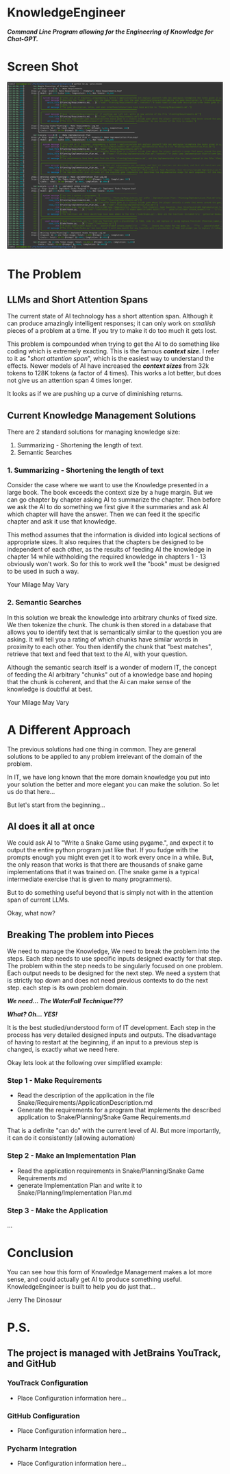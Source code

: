 # KnowledgeEngineer

***Command Line Program allowing for the Engineering of Knowledge for Chat-GPT.***

#  Screen Shot

![screen_shot.png](screen_shot.png)

# The Problem
## LLMs and Short Attention Spans

The current state of AI technology has a short attention span.  Although it can produce amazingly intelligent responses; it can only work on *smallish* pieces of a problem at a time. If you try to make it do too much it gets lost.

This problem is compounded when trying to get the AI to do something like coding which is extremely exacting. This is the famous ***context size***.  I refer to it as "*short attention span*", which is the easiest way to understand the effects.  Newer models of AI have increased the ***context sizes*** from 32k tokens to 128K tokens (a factor of 4 times).  This works a lot better, but does not give us an attention span 4 times longer.  

It looks as if we are pushing up a curve of diminishing returns.

## Current Knowledge Management Solutions

There are 2 standard solutions for managing knowledge size:
1. Summarizing - Shortening the length of text. 
2. Semantic Searches 

### 1. Summarizing - Shortening the length of text
Consider the case where we want to use the Knowledge presented in a large book.  The book exceeds the context size by a huge margin.  But we can go chapter by chapter asking AI to summarize the chapter.  Then before we ask the AI to do something we first give it the summaries and ask AI which chapter will have the answer.  Then we can feed it the specific chapter and ask it use that knowledge.

This method assumes that the information is divided into logical sections of appropriate sizes.  It also requires that the chapters be designed to be independent of each other, as the results of feeding AI the knowledge in chapter 14 while withholding the required knowledge in chapters 1 - 13 obviously won't work.  So for this to work well the "book" must be designed to be used in such a way. 

Your Milage May Vary

### 2. Semantic Searches 
In this solution we break the knowledge into arbitrary chunks of fixed size.  We then tokenize the chunk.  The chunk is then stored in a database that allows you to identify text that is semantically similar to the question you are asking.  It will tell you a rating of which chunks have similar words in proximity to each other. You then identify the chunk that "best matches", retrieve that text and feed that text to the AI, with your question.

Although the semantic search itself is a wonder of modern IT, the concept of feeding the AI arbitrary "chunks" out of a knowledge base and hoping that the chunk is coherent, and that the Ai can make sense of the knowledge is doubtful at best.

Your Milage May Vary

# A Different Approach
The previous solutions had one thing in common.  They are general solutions to be applied to any problem irrelevant of the domain of the problem.

In IT, we have long known that the more domain knowledge you put into your solution the better and more elegant you can make the solution.  So let us do that here...

But let's start from the beginning...

## AI does it all at once

We could ask AI to "Write a Snake Game using pygame.", and expect it to output the entire python program just like that.  If you fudge with the prompts enough you might even get it to work every once in a while.  But, the only reason that works is that there are thousands of snake game implementations that it was trained on. (The snake game is a typical intermediate exercise that is given to many programmers).

But to do something useful beyond that is simply not with in the attention span of current LLMs.

Okay, what now?

## Breaking The problem into Pieces

We need to manage the Knowledge, We need to break the problem into the steps.  Each step needs to use specific inputs designed exactly for that step.  The problem within the step needs to be singularly focused on one problem.  Each output needs to be designed for the next step. We need a system that is strictly top down and does not need previous contexts to do the next step.  each step is its own problem domain.  

***We need... The WaterFall Technique???*** 

***What?   Oh... YES!*** 

It is the best studied/understood form of IT development.  Each step in the process has very detailed designed inputs and outputs. The disadvantage of having to restart at the beginning, if an input to a previous step is changed, is exactly what we need here.  

Okay lets look at the following over simplified example:  

### Step 1 - Make Requirements
- Read the description of the application in the file Snake/Requirements/ApplicationDescription.md 
- Generate the requirements for a program that implements the described application to Snake/Planning/Snake Game Requirements.md

That is a definite "can do" with the current level of AI.  But more importantly, it can do it consistently (allowing automation)


### Step 2 - Make an Implementation Plan
- Read the application requirements in Snake/Planning/Snake Game Requirements.md
- generate Implementation Plan and write it to Snake/Planning/Implementation Plan.md

### Step 3 - Make the Application 
...


# Conclusion 
You can see how this form of Knowledge Management makes a lot more sense, and could actually get AI to produce something useful.  KnowledgeEngineer is built to help you do just that...

Jerry The Dinosaur


# P.S.
## The project is managed with JetBrains YouTrack, and GitHub
### YouTrack Configuration
- Place Configuration information here...
### GitHub Configuration
- Place Configuration information here...
### Pycharm Integration
- Place Configuration information here...





